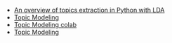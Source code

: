 - [An overview of topics extraction in Python with LDA](https://towardsdatascience.com/the-complete-guide-for-topics-extraction-in-python-a6aaa6cedbbc)
- [Topic Modeling](https://towardsdatascience.com/topic-modelling-in-python-with-nltk-and-gensim-4ef03213cd21)
- [Topic Modeling colab](https://towardsdatascience.com/topic-modeling-for-everybody-with-google-colab-2f5cdc99a647)
- [Topic Modeling](https://www.kaggle.com/canggih/topic-modeling/data)
